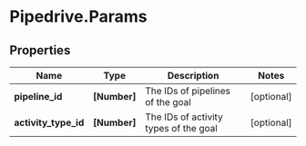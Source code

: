 # Pipedrive.Params

## Properties

Name | Type | Description | Notes
------------ | ------------- | ------------- | -------------
**pipeline_id** | **[Number]** | The IDs of pipelines of the goal | [optional] 
**activity_type_id** | **[Number]** | The IDs of activity types of the goal | [optional] 


